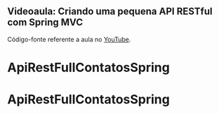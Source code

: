 ## Videoaula: Criando uma pequena API RESTful com Spring MVC

Código-fonte referente a aula no [YouTube](http://youtube.com/algaworks).
# ApiRestFullContatosSpring
# ApiRestFullContatosSpring
